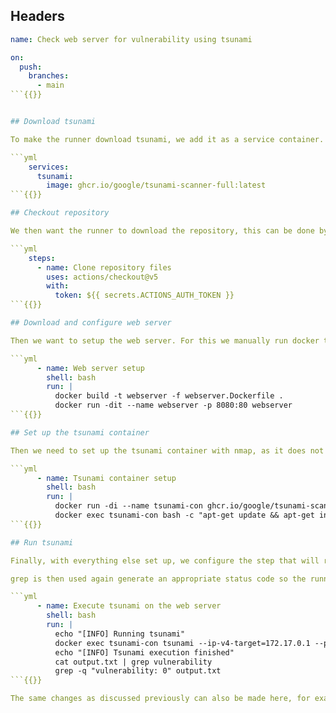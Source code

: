 
## Headers

```yml
name: Check web server for vulnerability using tsunami

on:
  push:
    branches:
      - main
```{{}}


## Download tsunami

To make the runner download tsunami, we add it as a service container. This will include the container within the current job. We do this using the code below.

```yml
    services:
      tsunami:
        image: ghcr.io/google/tsunami-scanner-full:latest
```{{}}

## Checkout repository

We then want the runner to download the repository, this can be done by for example by using the predefined checkout action. This requires a few extra things to be set up, namely a personal access token providing write access to contents, and read access to secrets. The repository then needs to be set up with a repository secret, here named `ACTIONS_AUTH_TOKEN`{{}} containing the token. Other methods that work are obviously also fine.

```yml
    steps:
      - name: Clone repository files
        uses: actions/checkout@v5
        with:
          token: ${{ secrets.ACTIONS_AUTH_TOKEN }}
```{{}}

## Download and configure web server

Then we want to setup the web server. For this we manually run docker to setup our dockerfile like we have done previously within this tutorial. 

```yml
      - name: Web server setup
        shell: bash
        run: | 
          docker build -t webserver -f webserver.Dockerfile .
          docker run -dit --name webserver -p 8080:80 webserver
```{{}}

## Set up the tsunami container

Then we need to set up the tsunami container with nmap, as it does not come included, just like previously.

```yml
      - name: Tsunami container setup
        shell: bash
        run: |
          docker run -di --name tsunami-con ghcr.io/google/tsunami-scanner-full:latest
          docker exec tsunami-con bash -c "apt-get update && apt-get install -y nmap"
```{{}}

## Run tsunami

Finally, with everything else set up, we configure the step that will run tsunami against the web server. Fundamnetally we use the same command as we showed previously within this tutorial. We redirect the output of this command to a file, and we then read the file to find if there are any vulnerabilities. The number of vulnerabilities found is extracted and shown in the output log. 

grep is then used again generate an appropriate status code so the runner succeeds when there are no vulnerabilities present, and fails when there are.

```yml
      - name: Execute tsunami on the web server
        shell: bash
        run: |
          echo "[INFO] Running tsunami"
          docker exec tsunami-con tsunami --ip-v4-target=172.17.0.1 --port-ranges-target=8080 --detectors-include="ApacheHttpServerCVE202141773VulnDetector" 2> output.txt
          echo "[INFO] Tsunami execution finished"
          cat output.txt | grep vulnerability
          grep -q "vulnerability: 0" output.txt
```{{}}

The same changes as discussed previously can also be made here, for example using more detectors or scanning more ports.